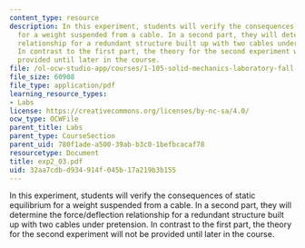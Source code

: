 ```yaml
---
content_type: resource
description: In this experiment, students will verify the consequences of static equilibrium
  for a weight suspended from a cable. In a second part, they will determine the force/deflection
  relationship for a redundant structure built up with two cables under pretension.
  In contrast to the first part, the theory for the second experiment will not be
  provided until later in the course.
file: /ol-ocw-studio-app/courses/1-105-solid-mechanics-laboratory-fall-2003/32aa7cdbd934914f045b17a219b3b155_exp2_03.pdf
file_size: 60908
file_type: application/pdf
learning_resource_types:
- Labs
license: https://creativecommons.org/licenses/by-nc-sa/4.0/
ocw_type: OCWFile
parent_title: Labs
parent_type: CourseSection
parent_uid: 780f1ade-a500-39ab-b3c0-1befbcacaf78
resourcetype: Document
title: exp2_03.pdf
uid: 32aa7cdb-d934-914f-045b-17a219b3b155
---
```

In this experiment, students will verify the consequences of static equilibrium for a weight suspended from a cable. In a second part, they will determine the force/deflection relationship for a redundant structure built up with two cables under pretension. In contrast to the first part, the theory for the second experiment will not be provided until later in the course.